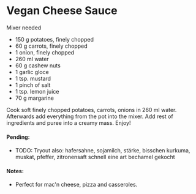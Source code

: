 # Vegan Cheese Sauce
Mixer needed

* 150 g potatoes, finely chopped
* 60 g carrots, finely chopped
* 1 onion, finely chopped
* 260 ml water
* 60 g cashew nuts
* 1 garlic gloce
* 1 tsp. mustard
* 1 pinch of salt
* 1 tsp. lemon juice
* 70 g margarine

Cook soft finely chopped potatoes, carrots, onions in 260 ml water. Afterwards add everything from the pot into the mixer. Add rest of ingredients and puree into a creamy mass. Enjoy!

#### Pending: 
* TODO: Tryout also: hafersahne, sojamilch, stärke, bisschen kurkuma, muskat, pfeffer, zitronensaft schnell eine art bechamel gekocht

#### Notes: 
* Perfect for mac'n cheese, pizza and casseroles.
